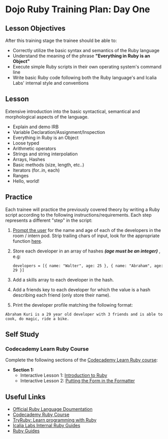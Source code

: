 # Dojo Ruby Training Plan: Day One

## Lesson Objectives

After this training stage the trainee should be able to: 
+ Correctly utilize the basic syntax and semantics of the Ruby language
+ Understand the meaning of the phrase **"Everything in Ruby is an Object"**
+ Execute simple Ruby scripts in their own operating system's command line
+ Write basic Ruby code following both the Ruby language's and Icalia Labs' internal style and conventions
  

## Lesson
 Extensive introduction into the basic syntactical, semantical and morphological aspects of the language.

+ Explain and demo IRB
+ Variable Declaration/Assignment/Inspection
+ Everything in Ruby is an Object
+ Loose typed
+ Arithmetic operators
+ Strings and string interpolation
+ Arrays, Hashes
+ Basic methods (size, length, etc..)
+ Iterators (for..in, each)
+ Ranges
+ Hello, world!

## Practice 

Each trainee will practice the previously covered theory by writing a Ruby script according to the following instructions/requirements. Each step represents a different "step" in the script:

1. [Prompt the user]( http://ruby-doc.org/docs/ruby-doc-bundle/Tutorial/part_02/user_input.html) for the name and age of each of the developers in the room / intern pod. Strip trailing chars of input, look for the appropriate function [here](http://ruby-doc.org/core-2.4.1/String.html).

2. Store each developer in an array of hashes ***(age must be an integer)*** , e.g:
	``` 
	developers = [{ name: "Walter", age: 25 }, { name: "Abraham", age: 29 }]
	```

3. Add a skills array to each developer in the hash.
4. Add a friends key to each developer for which the value is a hash describing each friend (only store their name).
5. Print the developer profile matching the following format:
```
Abraham Kuri is a 29 year old developer with 3 friends and is able to cook, do magic, ride a bike.
```

## Self Study

### Codecademy Learn Ruby Course

Complete the following sections of the [Codecademy Learn Ruby course](https://www.codecademy.com/courses/learn-ruby):

+ **Section 1:**
	+ Interactive Lesson 1: [Introduction to Ruby](https://www.codecademy.com/courses/learn-ruby/lessons/introduction-to-ruby/exercises/overview--sneak-peek)
	+ Interactive Lesson 2: [Putting the Form in the Formatter](https://www.codecademy.com/courses/learn-ruby/lessons/putting-the-form-in-formatter/exercises/what-youll-be-building?)

## Useful Links

+ [Official Ruby Language Doumentation](https://ruby-doc.org/core-2.6/)
+ [Codecademy Ruby Course](https://www.codecademy.com/courses/learn-ruby)
+ [TryRuby: Learn programming with Ruby](https://ruby.github.io/TryRuby/)
+ [Icalia Labs Internal Ruby Guides](https://github.com/IcaliaLabs/guides/tree/master/stack/ruby)
+ [Ruby Guides](https://www.rubyguides.com/)



